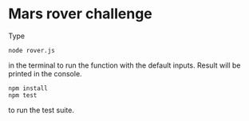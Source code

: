 # Mars rover challenge

Type

```
node rover.js
```

in the terminal to run the function with the default inputs. Result will be printed in the console.

```
npm install
npm test
```

to run the test suite.

